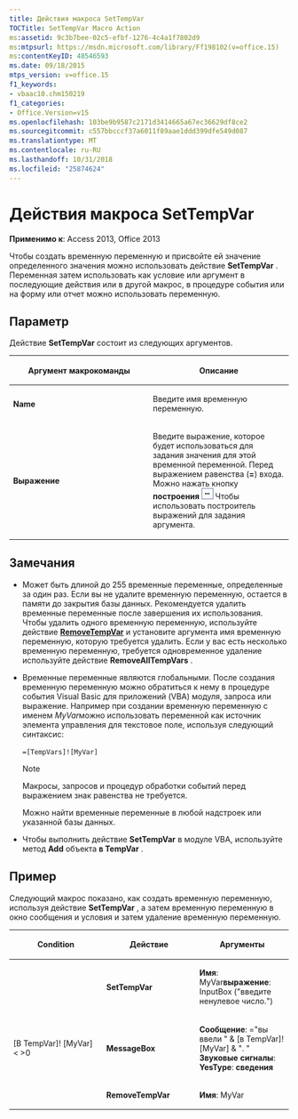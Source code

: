 ```yaml
---
title: Действия макроса SetTempVar
TOCTitle: SetTempVar Macro Action
ms:assetid: 9c3b7bee-02c5-efbf-1276-4c4a1f7802d9
ms:mtpsurl: https://msdn.microsoft.com/library/Ff198102(v=office.15)
ms:contentKeyID: 48546593
ms.date: 09/18/2015
mtps_version: v=office.15
f1_keywords:
- vbaac10.chm150219
f1_categories:
- Office.Version=v15
ms.openlocfilehash: 103be9b9587c2171d3414665a67ec36629df8ce2
ms.sourcegitcommit: c557bbcccf37a6011f89aae1ddd399dfe549d087
ms.translationtype: MT
ms.contentlocale: ru-RU
ms.lasthandoff: 10/31/2018
ms.locfileid: "25874624"
---
```

# <a name="settempvar-macro-action"></a>Действия макроса SetTempVar


**Применимо к**: Access 2013, Office 2013



Чтобы создать временную переменную и присвойте ей значение определенного значения можно использовать действие **SetTempVar** . Переменная затем использовать как условие или аргумент в последующие действия или в другой макрос, в процедуре события или на форму или отчет можно использовать переменную.

## <a name="setting"></a>Параметр

Действие **SetTempVar** состоит из следующих аргументов.

<table>
<colgroup>
<col style="width: 50%" />
<col style="width: 50%" />
</colgroup>
<thead>
<tr class="header">
<th><p>Аргумент макрокоманды</p></th>
<th><p>Описание</p></th>
</tr>
</thead>
<tbody>
<tr class="odd">
<td><p><strong>Name</strong></p></td>
<td><p>Введите имя временную переменную.</p></td>
</tr>
<tr class="even">
<td><p><strong>Выражение</strong></p></td>
<td><p>Введите выражение, которое будет использоваться для задания значения для этой временной переменной. Перед выражением равенства (<strong>=</strong>) входа. Можно нажать кнопку <strong>построения</strong> <img src="media/access-build-button.gif" title="buildbut_ZA06047218" alt="buildbut_ZA06047218" /> Чтобы использовать построитель выражений для задания аргумента.</p></td>
</tr>
</tbody>
</table>


## <a name="remarks"></a>Замечания

- Может быть длиной до 255 временные переменные, определенные за один раз. Если вы не удалите временную переменную, остается в памяти до закрытия базы данных. Рекомендуется удалить временные переменные после завершения их использования. Чтобы удалить одного временную переменную, используйте действие **[RemoveTempVar](removetempvar-macro-action.md)** и установите аргумента имя временную переменную, которую требуется удалить. Если у вас есть несколько временную переменную, требуется одновременное удаление используйте действие **RemoveAllTempVars** .

- Временные переменные являются глобальными. После создания временную переменную можно обратиться к нему в процедуре события Visual Basic для приложений (VBA) модуля, запроса или выражение. Например при создании временную переменную с именем *MyVar*можно использовать переменной как источник элемента управления для текстовое поле, используя следующий синтаксис:
    
  `=[TempVars]![MyVar]`
    
  > [!NOTE]
  > Макросы, запросов и процедур обработки событий перед выражением знак равенства не требуется.
 
  Можно найти временные переменные в любой надстроек или указанной базы данных.

- Чтобы выполнить действие **SetTempVar** в модуле VBA, используйте метод **Add** объекта **в TempVar** .

## <a name="example"></a>Пример

Следующий макрос показано, как создать временную переменную, используя действие **SetTempVar** , а затем временную переменную в окно сообщения и условия и затем удаление временную переменную.

<table>
<colgroup>
<col style="width: 33%" />
<col style="width: 33%" />
<col style="width: 33%" />
</colgroup>
<thead>
<tr class="header">
<th><p>Condition</p></th>
<th><p>Действие</p></th>
<th><p>Аргументы</p></th>
</tr>
</thead>
<tbody>
<tr class="odd">
<td><p></p></td>
<td><p><strong>SetTempVar</strong></p></td>
<td><p><strong>Имя</strong>: MyVar<strong>выражение</strong>: InputBox (&quot;введите ненулевое число.&quot;)</p></td>
</tr>
<tr class="even">
<td><p>[В TempVar]! [MyVar] &lt; &gt;0</p></td>
<td><p><strong>MessageBox</strong></p></td>
<td><p><strong>Сообщение</strong>: =&quot;вы ввели &quot; &amp; [в TempVar]! [MyVar] &amp; &quot;. &quot; <strong>Звуковые сигналы</strong>: <strong>YesType</strong>: <strong>сведения</strong></p></td>
</tr>
<tr class="odd">
<td><p></p></td>
<td><p><strong>RemoveTempVar</strong></p></td>
<td><p><strong>Имя</strong>: MyVar</p></td>
</tr>
</tbody>
</table>

